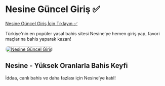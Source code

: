 <h1>Nesine Güncel Giriş ✅</h1>

<a href="http://www.redly.vip/3A5tsFl">Nesine Güncel Giriş İçin Tıklayın ✅</a> 

<p>Türkiye'nin en popüler yasal bahis sitesi Nesine'ye hemen giriş yap, favori maçlarına bahis yaparak kazan!</p>

<a href="http://www.redly.vip/3A5tsFl" title="Nesine Güncel Adres">
  <img src="https://i.ibb.co/MkY55wf/photo-2025-01-15-16-52-46.jpg" alt="Nesine Güncel Giriş" style="max-width: 100%; border: 2px solid #ddd; border-radius: 10px;">
</a>

<h2>Nesine - Yüksek Oranlarla Bahis Keyfi</h2>

<p>İddaa, canlı bahis ve daha fazlası için Nesine’ye katıl!</p>
